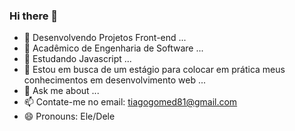 ### Hi there 👋


- 🔭 Desenvolvendo Projetos Front-end ...
- 🌱 Acadêmico de Engenharia de Software ...
- 👯 Estudando Javascript ...
- 🤔 Estou em busca de um estágio para colocar em prática meus conhecimentos em desenvolvimento web ...
- 💬 Ask me about ...
- 📫 Contate-me no email: tiagogomed81@gmail.com
- 😄 Pronouns: Ele/Dele


